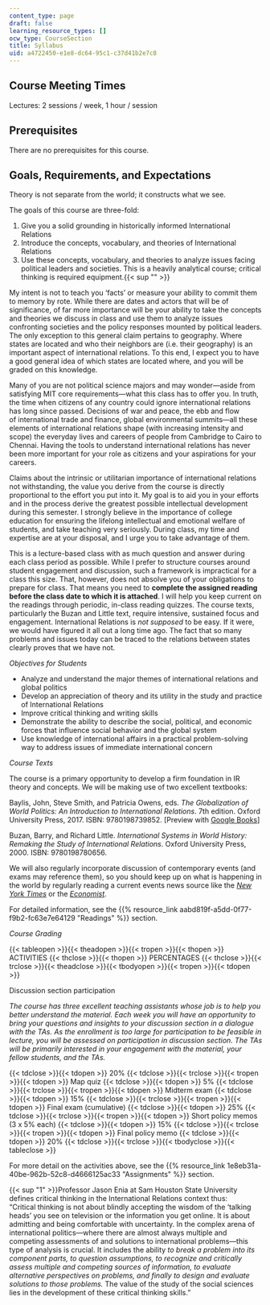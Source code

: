 ```yaml
---
content_type: page
draft: false
learning_resource_types: []
ocw_type: CourseSection
title: Syllabus
uid: a4722450-e1e8-dc64-95c1-c37d41b2e7c8
---
```

## Course Meeting Times 

Lectures: 2 sessions / week, 1 hour / session

## Prerequisites

There are no prerequisites for this course.

## Goals, Requirements, and Expectations

Theory is not separate from the world; it constructs what we see.

The goals of this course are three-fold:

1. Give you a solid grounding in historically informed International Relations
2. Introduce the concepts, vocabulary, and theories of International Relations
3. Use these concepts, vocabulary, and theories to analyze issues facing political leaders and societies. This is a heavily analytical course; critical thinking is required equipment.{{< sup "<span data-isclosing="false" data-arguments="%5C%221%5C%22%20" class="legacy-shortcode-sub"></span>" >}}

My intent is not to teach you ‘facts’ or measure your ability to commit them to memory by rote. While there are dates and actors that will be of significance, of far more importance will be your ability to take the concepts and theories we discuss in class and use them to analyze issues confronting societies and the policy responses mounted by political leaders. The only exception to this general claim pertains to geography. Where states are located and who their neighbors are (i.e. their geography) is an important aspect of international relations. To this end, I expect you to have a good general idea of which states are located where, and you will be graded on this knowledge.

Many of you are not political science majors and may wonder—aside from satisfying MIT core requirements—what this class has to offer you. In truth, the time when citizens of any country could ignore international relations has long since passed. Decisions of war and peace, the ebb and flow of international trade and finance, global environmental summits—all these elements of international relations shape (with increasing intensity and scope) the everyday lives and careers of people from Cambridge to Cairo to Chennai. Having the tools to understand international relations has never been more important for your role as citizens and your aspirations for your careers.

Claims about the intrinsic or utilitarian importance of international relations not withstanding, the value you derive from the course is directly proportional to the effort you put into it. My goal is to aid you in your efforts and in the process derive the greatest possible intellectual development during this semester. I strongly believe in the importance of college education for ensuring the lifelong intellectual and emotional welfare of students, and take teaching very seriously. During class, my time and expertise are at your disposal, and I urge you to take advantage of them.

This is a lecture-based class with as much question and answer during each class period as possible. While I prefer to structure courses around student engagement and discussion, such a framework is impractical for a class this size. That, however, does not absolve you of your obligations to prepare for class. That means you need to **complete the assigned reading before the class date to which it is attached**. I will help you keep current on the readings through periodic, in-class reading quizzes. The course texts, particularly the Buzan and Little text, require intensive, sustained focus and engagement. International Relations is _not supposed_ to be easy. If it were, we would have figured it all out a long time ago. The fact that so many problems and issues today can be traced to the relations between states clearly proves that we have not.

_Objectives for Students_

- Analyze and understand the major themes of international relations and global politics
- Develop an appreciation of theory and its utility in the study and practice of International Relations
- Improve critical thinking and writing skills
- Demonstrate the ability to describe the social, political, and economic forces that influence social behavior and the global system
- Use knowledge of international affairs in a practical problem-solving way to address issues of immediate international concern

_Course Texts_

The course is a primary opportunity to develop a firm foundation in IR theory and concepts. We will be making use of two excellent textbooks:

Baylis, John, Steve Smith, and Patricia Owens, eds. _The Globalization of World Politics: An Introduction to International Relations_. 7th edition. Oxford University Press, 2017. ISBN: 9780198739852. \[Preview with [Google Books](https://books.google.com/books?id=FwyDDQAAQBAJ&pg=PAfrontcover#v=onepage&q&f=false)\]

Buzan, Barry, and Richard Little. _International Systems in World History: Remaking the Study of International Relations_. Oxford University Press, 2000. ISBN: 9780198780656. 

We will also regularly incorporate discussion of contemporary events (and exams may reference them), so you should keep up on what is happening in the world by regularly reading a current events news source like the [_New York Times_](https://www.nytimes.com/) or the [_Economist_](https://www.economist.com/).

For detailed information, see the {{% resource_link aabd819f-a5dd-0f77-f9b2-fc63e7e64129 "Readings" %}} section.

_Course Grading_

{{< tableopen >}}{{< theadopen >}}{{< tropen >}}{{< thopen >}}
ACTIVITIES
{{< thclose >}}{{< thopen >}}
PERCENTAGES
{{< thclose >}}{{< trclose >}}{{< theadclose >}}{{< tbodyopen >}}{{< tropen >}}{{< tdopen >}}

Discussion section participation

_The course has three excellent teaching assistants whose job is to help you better understand the material. Each week you will have an opportunity to bring your questions and insights to your discussion section in a dialogue with the TAs. As the enrollment is too large for participation to be feasible in lecture, you will be assessed on participation in discussion section. The TAs will be primarily interested in your engagement with the material, your fellow students, and the TAs._

{{< tdclose >}}{{< tdopen >}}
20%
{{< tdclose >}}{{< trclose >}}{{< tropen >}}{{< tdopen >}}
Map quiz
{{< tdclose >}}{{< tdopen >}}
5%
{{< tdclose >}}{{< trclose >}}{{< tropen >}}{{< tdopen >}}
Midterm exam
{{< tdclose >}}{{< tdopen >}}
15%
{{< tdclose >}}{{< trclose >}}{{< tropen >}}{{< tdopen >}}
Final exam (cumulative)
{{< tdclose >}}{{< tdopen >}}
25%
{{< tdclose >}}{{< trclose >}}{{< tropen >}}{{< tdopen >}}
Short policy memos (3 x 5% each)
{{< tdclose >}}{{< tdopen >}}
15%
{{< tdclose >}}{{< trclose >}}{{< tropen >}}{{< tdopen >}}
Final policy memo
{{< tdclose >}}{{< tdopen >}}
20%
{{< tdclose >}}{{< trclose >}}{{< tbodyclose >}}{{< tableclose >}}

For more detail on the activities above, see the {{% resource_link 1e8eb31a-40be-962b-52c8-d4666125ac33 "Assignments" %}} section.

{{< sup "1" >}}Professor Jason Enia at Sam Houston State University defines critical thinking in the International Relations context thus:    
“Critical thinking is not about blindly accepting the wisdom of the ‘talking heads’ you see on television or the information you get online. It is about admitting and being comfortable with uncertainty. In the complex arena of international politics—where there are almost always multiple and competing assessments of and solutions to international problems—this type of analysis is crucial. It includes the ability _to break a problem into its component parts, to question assumptions, to recognize and critically assess multiple and competing sources of information, to evaluate alternative perspectives on problems, and finally to design and evaluate solutions to those problems._ The value of the study of the social sciences lies in the development of these critical thinking skills.”